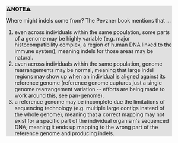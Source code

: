 <div style="margin:2em; background-color: #e0e0e0;">

<strong>⚠️NOTE️️️⚠️</strong>

Where might indels come from? The Pevzner book mentions that ...

1. even across individuals within the same population, some parts of a genome may be highly variable (e.g. major histocompatibility complex, a region of human DNA linked to the immune system), meaning indels for those areas may be natural.
2. even across individuals within the same population, genome rearrangements may be normal, meaning that large indel regions may show up when an individual is aligned against its reference genome (reference genome captures just a single genome rearrangement variation -- efforts are being made to work around this, see pan-genome).
3. a reference genome may be incomplete due the limitations of sequencing technology (e.g. multiple large contigs instead of the whole genome), meaning that a correct mapping may not exist for a specific part of the individual organism's sequenced DNA, meaning it ends up mapping to the wrong part of the reference genome and producing indels.
</div>

